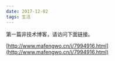 ```yaml
---
date: 2017-12-02
tags: 生活
---
```


第一篇非技术博客，请访问下面链接。

[http://www.mafengwo.cn/i/7994916.html](http://www.mafengwo.cn/i/7994916.html)